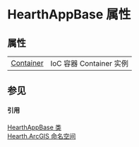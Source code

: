 # HearthAppBase 属性




## 属性
<table>
<tr>
<td><a href="P_Hearth_ArcGIS_HearthAppBase_Container">Container</a></td>
<td>IoC 容器 Container 实例</td></tr>
</table>

## 参见


#### 引用
<a href="T_Hearth_ArcGIS_HearthAppBase">HearthAppBase 类</a>  
<a href="N_Hearth_ArcGIS">Hearth.ArcGIS 命名空间</a>  
